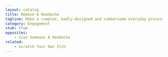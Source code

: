 ```yaml
---
layout: catalog
title: Remove A Headache
tagline: Make a complex, badly-designed and cumbersome everyday process easier, and the result may be a completely different interaction.
category: Engagement
stub: true
opposites:
    - Give Someone A Headache
related:
    - Scratch Your Own Itch
---
```

